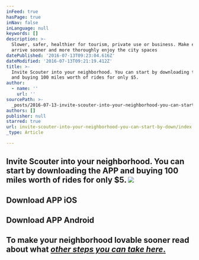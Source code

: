 ```yaml
---
inFeed: true
hasPage: true
inNav: false
inLanguage: null
keywords: []
description: >-
  Slower, safer, healthier for tourism, private use or business. Make everyone
  arrive sooner and more thoroughly enjoy the city spaces
datePublished: '2016-07-13T09:23:04.616Z'
dateModified: '2016-07-13T09:21:19.412Z'
title: >-
  Invite Scouter into your neighborhood. You can start by downloading the APP
  and buying 100 miles worth of rides for only $5. 
author:
  - name: ''
    url: ''
sourcePath: >-
  _posts/2016-07-13-invite-scouter-into-your-neighborhood-you-can-start-by-down.md
authors: []
publisher: null
starred: true
url: invite-scouter-into-your-neighborhood-you-can-start-by-down/index.html
_type: Article

---
```

## Invite Scouter into your neighborhood. You can start by downloading the APP and buying 100 miles worth of rides for only $5\. ![](https://the-grid-user-content.s3-us-west-2.amazonaws.com/994226d2-31bb-43e3-89f4-25df214a3de0.png)

## Download APP iOS

## Download APP Android

## To make your neighborhood lovable sooner read about what [_other steps you can take here_.][0]

[0]: null